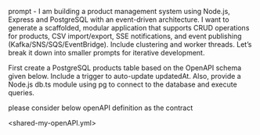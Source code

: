 prompt - I am building a product management system using Node.js, Express and PostgreSQL with an event-driven architecture. I want to generate a scaffolded, modular application that supports CRUD operations for products, CSV import/export, SSE notifications, and event publishing (Kafka/SNS/SQS/EventBridge). Include clustering and worker threads. Let’s break it down into smaller prompts for iterative development. 

First create a PostgreSQL products table based on the OpenAPI schema given below. Include a trigger to auto-update updatedAt. Also, provide a Node.js db.ts module using pg to connect to the database and execute queries.

please consider below openAPI definition as the contract

<shared-my-openAPI.yml>

